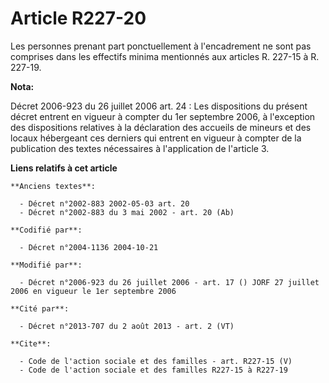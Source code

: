 # Article R227-20

Les personnes prenant part ponctuellement à l'encadrement ne sont pas comprises dans les effectifs minima mentionnés aux
articles R. 227-15 à R. 227-19.

**Nota:**

Décret 2006-923 du 26 juillet 2006 art. 24 : Les dispositions du présent décret entrent en vigueur à compter du 1er septembre
2006, à l'exception des dispositions relatives à la déclaration des accueils de mineurs et des locaux hébergeant ces derniers
qui entrent en vigueur à compter de la publication des textes nécessaires à l'application de l'article 3.

**Liens relatifs à cet article**

	**Anciens textes**:

	  - Décret n°2002-883 2002-05-03 art. 20
	  - Décret n°2002-883 du 3 mai 2002 - art. 20 (Ab)

	**Codifié par**:

	  - Décret n°2004-1136 2004-10-21

	**Modifié par**:

	  - Décret n°2006-923 du 26 juillet 2006 - art. 17 () JORF 27 juillet 2006 en vigueur le 1er septembre 2006

	**Cité par**:

	  - Décret n°2013-707 du 2 août 2013 - art. 2 (VT)

	**Cite**:

	  - Code de l'action sociale et des familles - art. R227-15 (V)
	  - Code de l'action sociale et des familles R227-15 à R227-19
